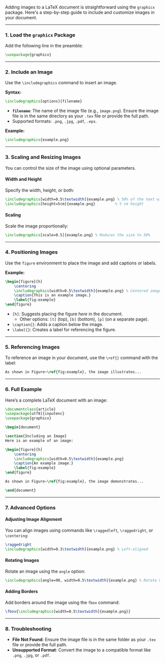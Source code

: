 Adding images to a LaTeX document is straightforward using the `graphicx` package. Here's a step-by-step guide to include and customize images in your document.

---

### **1. Load the `graphicx` Package**
Add the following line in the preamble:
```latex
\usepackage{graphicx}
```

---

### **2. Include an Image**
Use the `\includegraphics` command to insert an image.

**Syntax:**
```latex
\includegraphics[options]{filename}
```

- **`filename`**: The name of the image file (e.g., `image.png`). Ensure the image file is in the same directory as your `.tex` file or provide the full path.
- Supported formats: `.png`, `.jpg`, `.pdf`, `.eps`.

**Example:**
```latex
\includegraphics{example.png}
```

---

### **3. Scaling and Resizing Images**
You can control the size of the image using optional parameters.

#### **Width and Height**
Specify the width, height, or both:
```latex
\includegraphics[width=0.5\textwidth]{example.png} % 50% of the text width
\includegraphics[height=5cm]{example.png}         % 5 cm height
```

#### **Scaling**
Scale the image proportionally:
```latex
\includegraphics[scale=0.5]{example.png} % Reduces the size to 50%
```

---

### **4. Positioning Images**
Use the `figure` environment to place the image and add captions or labels.

**Example:**
```latex
\begin{figure}[h]
    \centering
    \includegraphics[width=0.5\textwidth]{example.png} % Centered image, half the text width
    \caption{This is an example image.}
    \label{fig:example}
\end{figure}
```

- `[h]`: Suggests placing the figure *here* in the document.
  - Other options: `[t]` (top), `[b]` (bottom), `[p]` (on a separate page).
- `\caption{}`: Adds a caption below the image.
- `\label{}`: Creates a label for referencing the figure.

---

### **5. Referencing Images**
To reference an image in your document, use the `\ref{}` command with the label:
```latex
As shown in Figure~\ref{fig:example}, the image illustrates...
```

---

### **6. Full Example**
Here’s a complete LaTeX document with an image:
```latex
\documentclass{article}
\usepackage[utf8]{inputenc}
\usepackage{graphicx}

\begin{document}

\section{Including an Image}
Here is an example of an image:

\begin{figure}[h]
    \centering
    \includegraphics[width=0.5\textwidth]{example.png}
    \caption{An example image.}
    \label{fig:example}
\end{figure}

As shown in Figure~\ref{fig:example}, the image demonstrates...

\end{document}
```

---

### **7. Advanced Options**

#### **Adjusting Image Alignment**
You can align images using commands like `\raggedleft`, `\raggedright`, or `\centering`:
```latex
\raggedright
\includegraphics[width=0.3\textwidth]{example.png} % Left-aligned
```

#### **Rotating Images**
Rotate an image using the `angle` option:
```latex
\includegraphics[angle=90, width=0.5\textwidth]{example.png} % Rotate 90 degrees
```

#### **Adding Borders**
Add borders around the image using the `fbox` command:
```latex
\fbox{\includegraphics[width=0.5\textwidth]{example.png}}
```

---

### **8. Troubleshooting**
- **File Not Found**: Ensure the image file is in the same folder as your `.tex` file or provide the full path.
- **Unsupported Format**: Convert the image to a compatible format like `.png`, `.jpg`, or `.pdf`.

